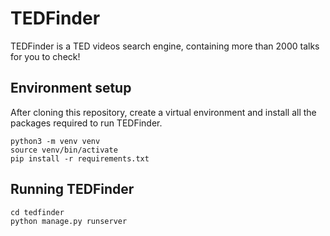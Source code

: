 # TEDFinder

TEDFinder is a TED videos search engine, containing more than 2000 talks for you to check!

## Environment setup

After cloning this repository, create a virtual environment and install all the packages required to run TEDFinder.

```console
python3 -m venv venv
source venv/bin/activate
pip install -r requirements.txt
```

## Running TEDFinder

```console
cd tedfinder
python manage.py runserver
```
